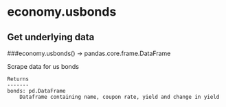 # economy.usbonds

## Get underlying data 
###economy.usbonds() -> pandas.core.frame.DataFrame

Scrape data for us bonds

    Returns
    -------
    bonds: pd.DataFrame
        Dataframe containing name, coupon rate, yield and change in yield
